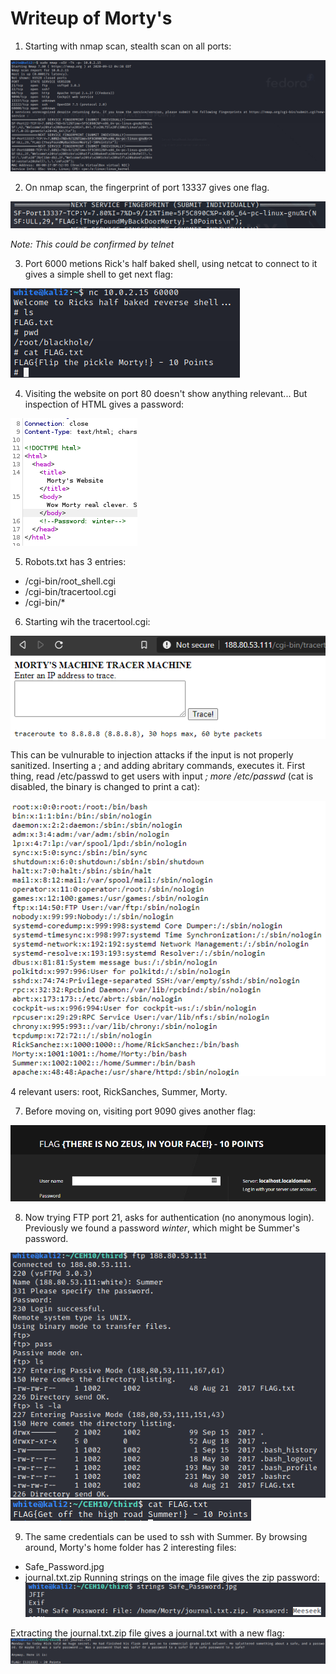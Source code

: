 # Writeup of Morty's

1. Starting with nmap scan, stealth scan on all ports:

![nmap all ports](nmap_all.png)

2. On nmap scan, the fingerprint of port 13337 gives one flag.

![fingerprint 13337](port_13337.png)

*Note: This could be confirmed by telnet*

3. Port 6000 metions Rick's half baked shell, using netcat to connect to it gives a simple shell to get next flag:

![baked shell](half_baked_shell.png)

4. Visiting the website on port 80 doesn't show anything relevant... But inspection of HTML gives a password:

![html](html.png)

5. Robots.txt has 3 entries:
  * /cgi-bin/root_shell.cgi
  * /cgi-bin/tracertool.cgi
  * /cgi-bin/*
 
 6. Starting wih the tracertool.cgi:
 
 ![tracertool](tracert.png)
 
This can be vulnurable to injection attacks if the input is not properly sanitized. Inserting a ; and adding abritary commands, executes it. 
First thing, read /etc/passwd to get users with input *; more /etc/passwd* (cat is disabled, the binary is changed to print a cat): 

![passwd](passwd.png)

4 relevant users: root, RickSanches, Summer, Morty.

7. Before moving on, visiting port 9090 gives another flag:

![web_9090](web_9090.png)

8. Now trying FTP port 21, asks for authentication (no anonymous login). Previously we found a password *winter*, which might be Summer's password.

![ftp](ftp.png)
![ftp_flag](ftp_flag.png)

9. The same credentials can be used to ssh with Summer. By browsing around, Morty's home folder has 2 interesting files:
 * Safe_Password.jpg
 * journal.txt.zip
 Running strings on the image file gives the zip password:
 ![strings](strings.png)
 
 Extracting the journal.txt.zip file gives a journal.txt with a new flag:
 ![journal](journal.png)
